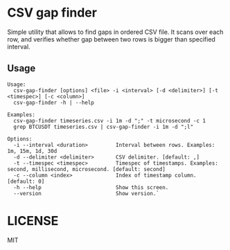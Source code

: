 # CSV gap finder

Simple utility that allows to find gaps in ordered CSV file. It scans over each row, and verifies whether gap between two rows is bigger than specified interval.

## Usage

```
Usage:
  csv-gap-finder [options] <file> -i <interval> [-d <delimiter>] [-t <timespec>] [-c <column>]
  csv-gap-finder -h | --help

Examples:
  csv-gap-finder timeseries.csv -i 1m -d ";" -t microsecond -c 1
  grep BTCUSDT timeseries.csv | csv-gap-finder -i 1m -d ";l"

Options:
  -i --interval <duration>         Interval between rows. Examples: 1m, 15m, 1d, 30d
  -d --delimiter <delimiter>       CSV delimiter. [default: ,]
  -t --timespec <timespec>         Timespec of timestamps. Examples: second, millisecond, microsecond. [default: second]
  -c --column <index>              Index of timestamp column. [default: 0]
  -h --help                        Show this screen.
  --version                        Show version.`
```

# LICENSE
MIT
